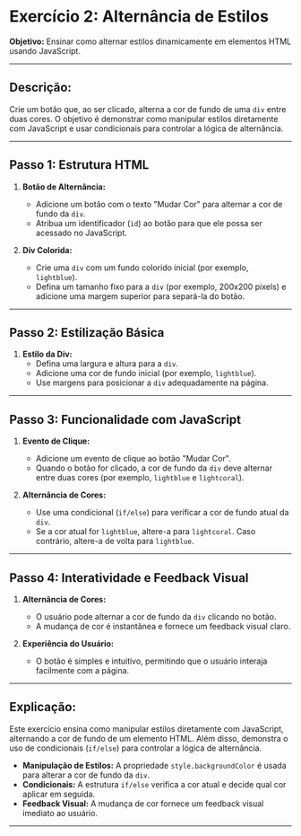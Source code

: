 # Exercício 2: Alternância de Estilos

**Objetivo:** Ensinar como alternar estilos dinamicamente em elementos HTML usando JavaScript.

---

## Descrição:

Crie um botão que, ao ser clicado, alterna a cor de fundo de uma `div` entre duas cores. O objetivo é demonstrar como manipular estilos diretamente com JavaScript e usar condicionais para controlar a lógica de alternância.

---

## Passo 1: Estrutura HTML

1. **Botão de Alternância:**
   - Adicione um botão com o texto "Mudar Cor" para alternar a cor de fundo da `div`.
   - Atribua um identificador (`id`) ao botão para que ele possa ser acessado no JavaScript.

2. **Div Colorida:**
   - Crie uma `div` com um fundo colorido inicial (por exemplo, `lightblue`).
   - Defina um tamanho fixo para a `div` (por exemplo, 200x200 pixels) e adicione uma margem superior para separá-la do botão.

---

## Passo 2: Estilização Básica

1. **Estilo da Div:**
   - Defina uma largura e altura para a `div`.
   - Adicione uma cor de fundo inicial (por exemplo, `lightblue`).
   - Use margens para posicionar a `div` adequadamente na página.

---

## Passo 3: Funcionalidade com JavaScript

1. **Evento de Clique:**
   - Adicione um evento de clique ao botão "Mudar Cor".
   - Quando o botão for clicado, a cor de fundo da `div` deve alternar entre duas cores (por exemplo, `lightblue` e `lightcoral`).

2. **Alternância de Cores:**
   - Use uma condicional (`if/else`) para verificar a cor de fundo atual da `div`.
   - Se a cor atual for `lightblue`, altere-a para `lightcoral`. Caso contrário, altere-a de volta para `lightblue`.

---

## Passo 4: Interatividade e Feedback Visual

1. **Alternância de Cores:**
   - O usuário pode alternar a cor de fundo da `div` clicando no botão.
   - A mudança de cor é instantânea e fornece um feedback visual claro.

2. **Experiência do Usuário:**
   - O botão é simples e intuitivo, permitindo que o usuário interaja facilmente com a página.

---

## Explicação:

Este exercício ensina como manipular estilos diretamente com JavaScript, alternando a cor de fundo de um elemento HTML. Além disso, demonstra o uso de condicionais (`if/else`) para controlar a lógica de alternância.

- **Manipulação de Estilos:** A propriedade `style.backgroundColor` é usada para alterar a cor de fundo da `div`.
- **Condicionais:** A estrutura `if/else` verifica a cor atual e decide qual cor aplicar em seguida.
- **Feedback Visual:** A mudança de cor fornece um feedback visual imediato ao usuário.

---

